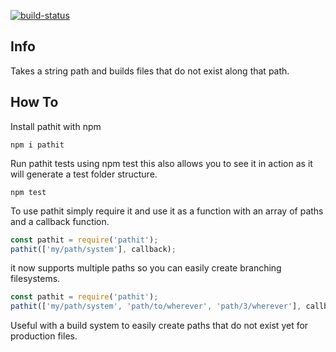 [![build-status](https://pipelines-badges-service.useast.staging.atlassian.io/badge/atlassian/confluence-web-components.svg)](https://bitbucket.org/atlassian/pathit/addon/pipelines/home)

## Info
Takes a string path and builds files that do not exist along that path.

## How To

Install pathit with npm
```
npm i pathit
```

Run pathit tests using npm test this also allows you to see it in action as it will generate a test folder structure.
```
npm test
```

To use pathit simply require it and use it as a function with an array of paths and a callback function.

```js
const pathit = require('pathit');
pathit(['my/path/system'], callback);
```

it now supports multiple paths so you can easily create branching filesystems. 
```js
const pathit = require('pathit');
pathit(['my/path/system', 'path/to/wherever', 'path/3/wherever'], callback);
``` 

Useful with a build system to easily create paths that do not exist yet for production files.